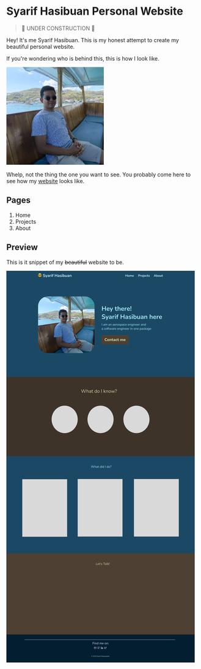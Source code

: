 # Syarif Hasibuan Personal Website

> 🚧 UNDER CONSTRUCTION 🚧

Hey! It's me Syarif Hasibuan. This is my honest attempt to create my beautiful personal website.

If you're wondering who is behind this, this is how I look like.

<img src="assets/images/myself.jpg" width=255 height=255/>

Whelp, not the thing the one you want to see. You probably come here to see how my [website](#preview) looks like.

## Pages

1. Home
2. Projects
3. About

## Preview

This is it snippet of my ~~beautiful~~ website to be.

![](assets/images/web_snippet_home.png)
